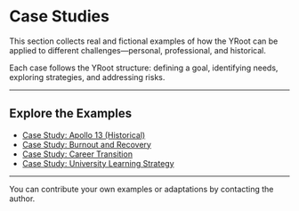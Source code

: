 # Case Studies

This section collects real and fictional examples of how the YRoot can be applied to different challenges—personal, professional, and historical.

Each case follows the YRoot structure: defining a goal, identifying needs, exploring strategies, and addressing risks.

---

## Explore the Examples

- [Case Study: Apollo 13 (Historical)](examples/apollo13_case.md)
- [Case Study: Burnout and Recovery](examples/burnout.md)
- [Case Study: Career Transition](examples/career_transition.md)
- [Case Study: University Learning Strategy](examples/learning_strategy.md)

---

You can contribute your own examples or adaptations by contacting the author.
